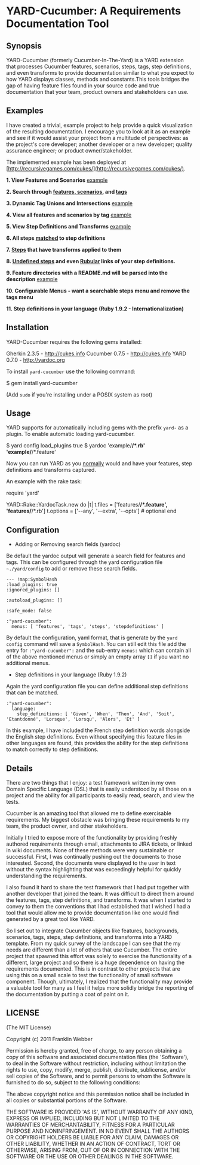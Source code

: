 YARD-Cucumber: A Requirements Documentation Tool
====================================

Synopsis
--------

YARD-Cucumber (formerly Cucumber-In-The-Yard) is a YARD extension that processes
Cucumber features, scenarios, steps, tags, step definitions, and even transforms 
to provide documentation similar to what you expect to how YARD displays classes, 
methods and constants.This tools bridges the gap of having feature files found in
your source code and true documentation that your team, product owners and
stakeholders can use.

Examples
--------

I have created a trivial, example project to help provide a quick 
visualization of the resulting documentation. I encourage you to look at it as 
an example and see if it would assist your project from a multitude of 
perspectives: as the project's core developer; another developer or a new 
developer; quality assurance engineer; or product owner/stakeholder.

The implemented example has been deployed at [http://recursivegames.com/cukes/](http://recursivegames.com/cukes/).

**1. View Features and Scenarios** [example](http://recursivegames.com/cukes/requirements.html)

**2. Search through [features, scenarios](http://recursivegames.com/cukes/feature_list.html), and [tags](http://recursivegames.com/cukes/tag_list.html)**

**3. Dynamic Tag Unions and Intersections** [example](http://recursivegames.com/cukes/requirements/tags.html)

**4. View all features and scenarios by tag** [example](http://recursivegames.com/cukes/requirements/tags/bvt.html)

**5. View Step Definitions and Transforms** [example](http://recursivegames.com/cukes/requirements/step_transformers.html)

**6. All steps [matched](http://recursivegames.com/cukes/requirements/step_transformers.html#definition_5-stepdefinition) to step definitions**

**7. [Steps](http://recursivegames.com/cukes/requirements/step_transformers.html#step_transform7-steptransform) that have transforms applied to them**

**8. [Undefined steps](http://recursivegames.com/cukes/requirements/step_transformers.html#undefined_steps) and even [Rubular](http://rubular.com/) links of your step definitions.**

**9. Feature directories with a README.md will be parsed into the description** [example](http://recursivegames.com/cukes/requirements/example/child_feature.html)

**10. Configurable Menus - want a searchable steps menu and remove the tags menu**

**11. Step definitions in your language (Ruby 1.9.2 - Internationalization)**

Installation
------------

YARD-Cucumber requires the following gems installed:

Gherkin 2.3.5 - http://cukes.info
Cucumber 0.7.5 - http://cukes.info
YARD 0.7.0 - http://yardoc.org

To install `yard-cucumber` use the following command:

$ gem install yard-cucumber

(Add `sudo` if you're installing under a POSIX system as root)

Usage
-----

YARD supports for automatically including gems with the prefix `yard-` 
as a plugin. To enable automatic loading yard-cucumber. 

$ yard config load_plugins true
$ yardoc 'example/**/*.rb' 'example/**/*.feature'

Now you can run YARD as you [normally](https://github.com/lsegal/yard) would and 
have your features, step definitions and transforms captured.

An example with the rake task:

require 'yard'

YARD::Rake::YardocTask.new do |t|
t.files   = ['features/**/*.feature', 'features/**/*.rb']
t.options = ['--any', '--extra', '--opts'] # optional
end


Configuration
-------------

* Adding or Removing search fields (yardoc)

Be default the yardoc output will generate a search field for features and tags.
This can be configured through the yard configuration file `~./yard/config` to
add or remove these search fields.
  
    --- !map:SymbolHash 
    :load_plugins: true
    :ignored_plugins: []

    :autoload_plugins: []

    :safe_mode: false
    
    :"yard-cucumber": 
      menus: [ 'features', 'tags', 'steps', 'stepdefinitions' ]


By default the configuration, yaml format, that is generate by the `yard config` 
command will save a `SymbolHash`. You can still edit this file add the entry for 
`:"yard-cucumber":` and the sub-entry `menus:` which can contain all of the above
mentioned menus or simply an empty array `[]` if you want no additional menus.

* Step definitions in your language (Ruby 1.9.2)

Again the yard configuration file you can define additional step definitions that
can be matched.

    :"yard-cucumber": 
      language: 
        step_definitions: [ 'Given', 'When', 'Then', 'And', 'Soit', 'Etantdonné', 'Lorsque', 'Lorsqu', 'Alors', 'Et' ]

In this example, I have included the French step definition words alongside the
English step definitions. Even without specifying this feature files in other
languages are found, this provides the ability for the step definitions to match
correctly to step definitions.

Details
--------

There are two things that I enjoy: a test framework written in my own Domain
Specific Language (DSL) that is easily understood by all those on a project
and the ability for all participants to easily read, search, and view the tests.

Cucumber is an amazing tool that allowed me to define exercisable requirements. 
My biggest obstacle was bringing these requirements to my team, the product
owner, and other stakeholders.

Initially I tried to expose more of the functionality by providing freshly
authored requirements through email, attachments to JIRA tickets, or linked in
wiki documents. None of these methods were very sustainable or successful. 
First, I was continually pushing out the documents to those interested. 
Second, the documents were displayed to the user in text without the syntax
highlighting that was exceedingly helpful for quickly understanding the requirements.

I also found it hard to share the test framework that I had put together with
another developer that joined the team. It was difficult to direct them around
the features, tags, step definitions, and transforms. It was when I started to 
convey to them the conventions that I had established that I wished I had a
tool that would allow me to provide documentation like one would find generated 
by a great tool like YARD.

So I set out to integrate Cucumber objects like features, backgrounds, 
scenarios, tags, steps, step definitions, and transforms into a YARD template.
From my quick survey of the landscape I can see that the my needs are
different than a lot of others that use Cucumber.  The entire project that
spawned this effort was solely to exercise the functionality of a different,
large project and so there is a huge dependence on having the requirements
documented.  This is in contrast to other projects that are using this on a
small scale to test the functionality of small software component.  Though,
ultimately, I realized that the functionality may provide a valuable tool for
many as I feel it helps more solidly bridge the reporting of the documentation
by putting a coat of paint on it.


LICENSE
-------

(The MIT License)

Copyright (c) 2011 Franklin Webber

Permission is hereby granted, free of charge, to any person obtaining
a copy of this software and associated documentation files (the
'Software'), to deal in the Software without restriction, including
without limitation the rights to use, copy, modify, merge, publish,
distribute, sublicense, and/or sell copies of the Software, and to
permit persons to whom the Software is furnished to do so, subject to
the following conditions:

The above copyright notice and this permission notice shall be
included in all copies or substantial portions of the Software.

THE SOFTWARE IS PROVIDED 'AS IS', WITHOUT WARRANTY OF ANY KIND,
EXPRESS OR IMPLIED, INCLUDING BUT NOT LIMITED TO THE WARRANTIES OF
MERCHANTABILITY, FITNESS FOR A PARTICULAR PURPOSE AND NONINFRINGEMENT.
IN NO EVENT SHALL THE AUTHORS OR COPYRIGHT HOLDERS BE LIABLE FOR ANY
CLAIM, DAMAGES OR OTHER LIABILITY, WHETHER IN AN ACTION OF CONTRACT,
TORT OR OTHERWISE, ARISING FROM, OUT OF OR IN CONNECTION WITH THE
SOFTWARE OR THE USE OR OTHER DEALINGS IN THE SOFTWARE.